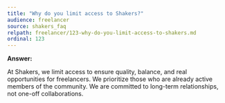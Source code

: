```yaml
---
title: "Why do you limit access to Shakers?"
audience: freelancer
source: shakers_faq
relpath: freelancer/123-why-do-you-limit-access-to-shakers.md
ordinal: 123
---
```


**Answer:**

At Shakers, we limit access to ensure quality, balance, and real opportunities for freelancers. We prioritize those who are already active members of the community. We are committed to long-term relationships, not one-off collaborations.
